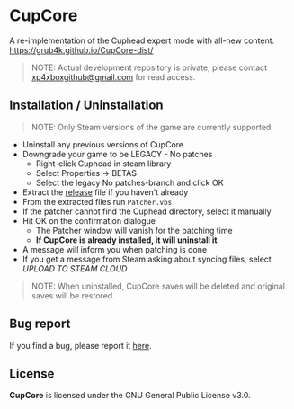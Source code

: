 # CupCore
A re-implementation of the Cuphead expert mode with all-new content. https://grub4k.github.io/CupCore-dist/

>NOTE: Actual development repository is private, please contact xp4xboxgithub@gmail.com for read access.

## Installation / Uninstallation

> NOTE: Only Steam versions of the game are currently supported.

- Uninstall any previous versions of CupCore
- Downgrade your game to be LEGACY - No patches
  - Right-click Cuphead in steam library
  - Select Properties -> BETAS
  - Select the legacy No patches-branch and click OK
- Extract the [release](https://github.com/Grub4K/CupCore-dist/releases) file if you haven't already
- From the extracted files run `Patcher.vbs`
- If the patcher cannot find the Cuphead directory, select it manually
- Hit OK on the confirmation dialogue
  - The Patcher window will vanish for the patching time
  - **If CupCore is already installed, it will uninstall it**
- A message will inform you when patching is done
- If you get a message from Steam asking about syncing files, select *UPLOAD TO STEAM CLOUD*

> NOTE: When uninstalled, CupCore saves will be deleted and original saves will be restored.

## Bug report
If you find a bug, please report it [here](https://github.com/Grub4K/CupCore-dist/issues).

## License
**CupCore** is licensed under the GNU General Public License v3.0.
